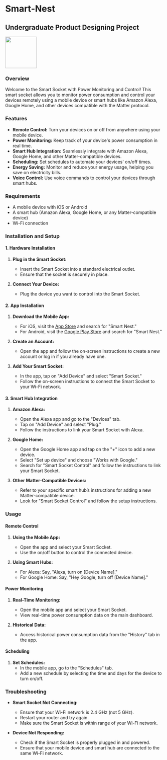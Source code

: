 # Smart-Nest
## Undergraduate Product Designing Project
<img src="https://your-image-url.type](https://github.com/user-attachments/assets/8575a8ae-182d-4fc8-a4ea-a8cd883a0e06" width="100" height="100">


### Overview

Welcome to the Smart Socket with Power Monitoring and Control! This smart socket allows you to monitor power consumption and control your devices remotely using a mobile device or smart hubs like Amazon Alexa, Google Home, and other devices compatible with the Matter protocol.

### Features

- **Remote Control:** Turn your devices on or off from anywhere using your mobile device.
- **Power Monitoring:** Keep track of your device's power consumption in real time.
- **Smart Hub Integration:** Seamlessly integrate with Amazon Alexa, Google Home, and other Matter-compatible devices.
- **Scheduling:** Set schedules to automate your devices' on/off times.
- **Energy Saving:** Monitor and reduce your energy usage, helping you save on electricity bills.
- **Voice Control:** Use voice commands to control your devices through smart hubs.

### Requirements

- A mobile device with iOS or Android
- A smart hub (Amazon Alexa, Google Home, or any Matter-compatible device)
- Wi-Fi connection

### Installation and Setup

#### 1. Hardware Installation

1. **Plug in the Smart Socket:**
   - Insert the Smart Socket into a standard electrical outlet.
   - Ensure that the socket is securely in place.

2. **Connect Your Device:**
   - Plug the device you want to control into the Smart Socket.

#### 2. App Installation

1. **Download the Mobile App:**
   - For iOS, visit the [App Store](https://www.apple.com/app-store/) and search for "Smart Nest."
   - For Android, visit the [Google Play Store](https://play.google.com/store) and search for "Smart Nest."

2. **Create an Account:**
   - Open the app and follow the on-screen instructions to create a new account or log in if you already have one.

3. **Add Your Smart Socket:**
   - In the app, tap on "Add Device" and select "Smart Socket."
   - Follow the on-screen instructions to connect the Smart Socket to your Wi-Fi network.

#### 3. Smart Hub Integration

1. **Amazon Alexa:**
   - Open the Alexa app and go to the "Devices" tab.
   - Tap on "Add Device" and select "Plug."
   - Follow the instructions to link your Smart Socket with Alexa.

2. **Google Home:**
   - Open the Google Home app and tap on the "+" icon to add a new device.
   - Select "Set up device" and choose "Works with Google."
   - Search for "Smart Socket Control" and follow the instructions to link your Smart Socket.

3. **Other Matter-Compatible Devices:**
   - Refer to your specific smart hub’s instructions for adding a new Matter-compatible device.
   - Look for "Smart Socket Control" and follow the setup instructions.

### Usage

#### Remote Control

1. **Using the Mobile App:**
   - Open the app and select your Smart Socket.
   - Use the on/off button to control the connected device.

2. **Using Smart Hubs:**
   - For Alexa: Say, "Alexa, turn on [Device Name]."
   - For Google Home: Say, "Hey Google, turn off [Device Name]."

#### Power Monitoring

1. **Real-Time Monitoring:**
   - Open the mobile app and select your Smart Socket.
   - View real-time power consumption data on the main dashboard.

2. **Historical Data:**
   - Access historical power consumption data from the "History" tab in the app.

#### Scheduling

1. **Set Schedules:**
   - In the mobile app, go to the "Schedules" tab.
   - Add a new schedule by selecting the time and days for the device to turn on/off.

### Troubleshooting

- **Smart Socket Not Connecting:**
  - Ensure that your Wi-Fi network is 2.4 GHz (not 5 GHz).
  - Restart your router and try again.
  - Make sure the Smart Socket is within range of your Wi-Fi network.

- **Device Not Responding:**
  - Check if the Smart Socket is properly plugged in and powered.
  - Ensure that your mobile device and smart hub are connected to the same Wi-Fi network.

